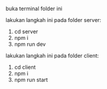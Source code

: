 buka terminal folder ini

lakukan langkah ini pada folder server: 
1. cd server
2. npm i
3. npm run dev

lakukan langkah ini pada folder client:
1. cd client
2. npm i
3. npm run start

